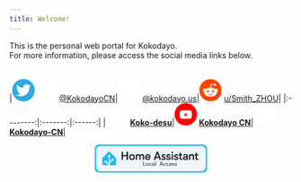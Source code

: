 ```yaml
---
title: Welcome!
---
```

This is the personal web portal for Kokodayo.  
For more information, please access the social media links below.  
<br>  
|[<img src="./assets/icons/twitter.svg" width="40px" height="40px">](https://x.kokodayo.us)[<img src="./assets/icons/x.svg" width="40px" height="40px">](https://x.kokodayo.us) [@KokodayoCN](https://x.kokodayo.us)|[<img src="./assets/icons/bsky.svg" width="40px" height="40px">](https://bluesky.kokodayo.us) [@kokodayo.us](https://bluesky.kokodayo.us)|[<img src="./assets/icons/reddit.svg" width="40px" height="40px">](https://reddit.kokodayo.us) [u/Smith_ZHOU](https://reddit.kokodayo.us)|
|:--------:|:-------:|:------:|
|**[<img src="./assets/icons/bilibili.svg" width="40px" height="40px">](https://bilibili.kokodayo.us) [Koko&#8209;desu](https://bilibili.kokodayo.us)**|**[<img src="./assets/icons/youtube.svg" width="40px" height="40px">](https://www.kokodayo.us/youtube) [Kokodayo&nbsp;CN](https://www.kokodayo.us/youtube)**|**[<img src="./assets/icons/github-mark-white.svg" width="40px" height="40px">](https://github.kokodayo.us) [Kokodayo&#8209;CN](https://github.kokodayo.us)**|
<br>
<a herf="http://192.168.0.101:8123">
  <p style="text-align:center">
    <img src="./assets/icons/hass-local.png" width="200px" height="50px">
  </p>
</a>
<!-- <script src="./anti-inspect-element.js"></script> -->
